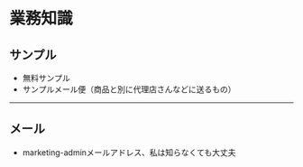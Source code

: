 # 業務知識

## サンプル

- 無料サンプル
- サンプルメール便（商品と別に代理店さんなどに送るもの）

---

## メール

- marketing-adminメールアドレス、私は知らなくても大丈夫